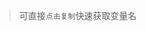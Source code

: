 

<script>
import Color from './color.md'
import Font from './font.md'
import Border from './border.md'
import BoxShadow from './box-shadow.md'
// import Width from './width.md'
// import Zindex from './zindex.md'
export default {
    components: {
        Color,
        Font,
        Border,
        BoxShadow,
        // Width,
        // Zindex
    }
}
</script>

> 可直接`点击复制`快速获取变量名

<Color></Color>
<Font></Font>
<Border></Border>
<Box-shadow></Box-shadow>
<!-- <Width></Width>
<Zindex></Zindex> -->
